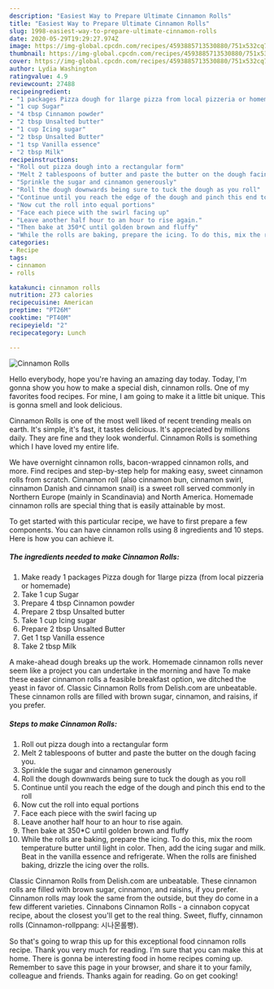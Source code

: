 ```yaml
---
description: "Easiest Way to Prepare Ultimate Cinnamon Rolls"
title: "Easiest Way to Prepare Ultimate Cinnamon Rolls"
slug: 1998-easiest-way-to-prepare-ultimate-cinnamon-rolls
date: 2020-05-29T19:29:27.974Z
image: https://img-global.cpcdn.com/recipes/4593885713530880/751x532cq70/cinnamon-rolls-recipe-main-photo.jpg
thumbnail: https://img-global.cpcdn.com/recipes/4593885713530880/751x532cq70/cinnamon-rolls-recipe-main-photo.jpg
cover: https://img-global.cpcdn.com/recipes/4593885713530880/751x532cq70/cinnamon-rolls-recipe-main-photo.jpg
author: Lydia Washington
ratingvalue: 4.9
reviewcount: 27488
recipeingredient:
- "1 packages Pizza dough for 1large pizza from local pizzeria or homemade"
- "1 cup Sugar"
- "4 tbsp Cinnamon powder"
- "2 tbsp Unsalted butter"
- "1 cup Icing sugar"
- "2 tbsp Unsalted Butter"
- "1 tsp Vanilla essence"
- "2 tbsp Milk"
recipeinstructions:
- "Roll out pizza dough into a rectangular form"
- "Melt 2 tablespoons of butter and paste the butter on the dough facing you."
- "Sprinkle the sugar and cinnamon generously"
- "Roll the dough downwards being sure to tuck the dough as you roll"
- "Continue until you reach the edge of the dough and pinch this end to the roll"
- "Now cut the roll into equal portions"
- "Face each piece with the swirl facing up"
- "Leave another half hour to an hour to rise again."
- "Then bake at 350*C until golden brown and fluffy"
- "While the rolls are baking, prepare the icing. To do this, mix the room temperature butter until light in color. Then, add the icing sugar and milk. Beat in the vanilla essence and refrigerate. When the rolls are finished baking, drizzle the icing over the rolls."
categories:
- Recipe
tags:
- cinnamon
- rolls

katakunci: cinnamon rolls 
nutrition: 273 calories
recipecuisine: American
preptime: "PT26M"
cooktime: "PT40M"
recipeyield: "2"
recipecategory: Lunch

---
```



![Cinnamon Rolls](https://img-global.cpcdn.com/recipes/4593885713530880/751x532cq70/cinnamon-rolls-recipe-main-photo.jpg)

Hello everybody, hope you're having an amazing day today. Today, I'm gonna show you how to make a special dish, cinnamon rolls. One of my favorites food recipes. For mine, I am going to make it a little bit unique. This is gonna smell and look delicious.

Cinnamon Rolls is one of the most well liked of recent trending meals on earth. It's simple, it's fast, it tastes delicious. It's appreciated by millions daily. They are fine and they look wonderful. Cinnamon Rolls is something which I have loved my entire life.

We have overnight cinnamon rolls, bacon-wrapped cinnamon rolls, and more. Find recipes and step-by-step help for making easy, sweet cinnamon rolls from scratch. Cinnamon roll (also cinnamon bun, cinnamon swirl, cinnamon Danish and cinnamon snail) is a sweet roll served commonly in Northern Europe (mainly in Scandinavia) and North America. Homemade cinnamon rolls are special thing that is easily attainable by most.


To get started with this particular recipe, we have to first prepare a few components. You can have cinnamon rolls using 8 ingredients and 10 steps. Here is how you can achieve it.

<!--inarticleads1-->

##### The ingredients needed to make Cinnamon Rolls:

1. Make ready 1 packages Pizza dough for 1large pizza (from local pizzeria or homemade)
1. Take 1 cup Sugar
1. Prepare 4 tbsp Cinnamon powder
1. Prepare 2 tbsp Unsalted butter
1. Take 1 cup Icing sugar
1. Prepare 2 tbsp Unsalted Butter
1. Get 1 tsp Vanilla essence
1. Take 2 tbsp Milk


A make-ahead dough breaks up the work. Homemade cinnamon rolls never seem like a project you can undertake in the morning and have To make these easier cinnamon rolls a feasible breakfast option, we ditched the yeast in favor of. Classic Cinnamon Rolls from Delish.com are unbeatable. These cinnamon rolls are filled with brown sugar, cinnamon, and raisins, if you prefer. 

<!--inarticleads2-->

##### Steps to make Cinnamon Rolls:

1. Roll out pizza dough into a rectangular form
1. Melt 2 tablespoons of butter and paste the butter on the dough facing you.
1. Sprinkle the sugar and cinnamon generously
1. Roll the dough downwards being sure to tuck the dough as you roll
1. Continue until you reach the edge of the dough and pinch this end to the roll
1. Now cut the roll into equal portions
1. Face each piece with the swirl facing up
1. Leave another half hour to an hour to rise again.
1. Then bake at 350*C until golden brown and fluffy
1. While the rolls are baking, prepare the icing. To do this, mix the room temperature butter until light in color. Then, add the icing sugar and milk. Beat in the vanilla essence and refrigerate. When the rolls are finished baking, drizzle the icing over the rolls.


Classic Cinnamon Rolls from Delish.com are unbeatable. These cinnamon rolls are filled with brown sugar, cinnamon, and raisins, if you prefer. Cinnamon rolls may look the same from the outside, but they do come in a few different varieties. Cinnabons Cinnamon Rolls - a cinnabon copycat recipe, about the closest you&#39;ll get to the real thing. Sweet, fluffy, cinnamon rolls (Cinnamon-rollppang: 시나몬롤빵). 

So that's going to wrap this up for this exceptional food cinnamon rolls recipe. Thank you very much for reading. I'm sure that you can make this at home. There is gonna be interesting food in home recipes coming up. Remember to save this page in your browser, and share it to your family, colleague and friends. Thanks again for reading. Go on get cooking!
